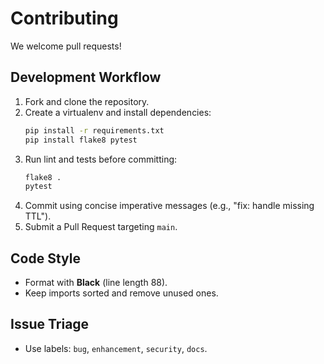 # Contributing

We welcome pull requests!

## Development Workflow
1. Fork and clone the repository.
2. Create a virtualenv and install dependencies:
   ```bash
   pip install -r requirements.txt
   pip install flake8 pytest
   ```
3. Run lint and tests before committing:
   ```bash
   flake8 .
   pytest
   ```
4. Commit using concise imperative messages (e.g., "fix: handle missing TTL").
5. Submit a Pull Request targeting `main`.

## Code Style
- Format with **Black** (line length 88).
- Keep imports sorted and remove unused ones.

## Issue Triage
- Use labels: `bug`, `enhancement`, `security`, `docs`.
